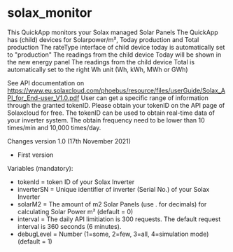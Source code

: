 # solax_monitor

This QuickApp monitors your Solax managed Solar Panels
The QuickApp has (child) devices for Solarpower/m², Today production and Total production 
The rateType interface of child device today is automatically set to "production"
The readings from the child device Today will be shown in the new energy panel 
The readings from the child device Total is automatically set to the right Wh unit (Wh, kWh, MWh or GWh) 

See API documentation on https://www.eu.solaxcloud.com/phoebus/resource/files/userGuide/Solax_API_for_End-user_V1.0.pdf
User can get a specific range of information through the granted tokenID. Please obtain your tokenID on the API page of Solaxcloud for free.
The tokenID can be used to obtain real-time data of your inverter system. The obtain frequency need to be lower than 10 times/min and 10,000 times/day.


Changes version 1.0 (17th November 2021)
- First version


Variables (mandatory): 
- tokenId = token ID of your Solax Inverter
- inverterSN = Unique identifier of inverter (Serial No.) of your Solax Inverter 
- solarM2 = The amount of m2 Solar Panels (use . for decimals) for calculating Solar Power m² (default = 0)
- interval = The daily API limitiation is 300 requests. The default request interval is 360 seconds (6 minutes).
- debugLevel = Number (1=some, 2=few, 3=all, 4=simulation mode) (default = 1)
